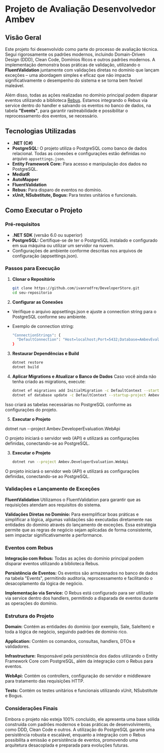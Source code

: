# Projeto de Avaliação Desenvolvedor Ambev

## Visão Geral

Este projeto foi desenvolvido como parte do processo de avaliação técnica. Segui rigorosamente os padrões modernos, incluindo Domain-Driven Design (DDD), Clean Code, Domínios Ricos e outros padrões modernos. A implementação demonstra boas práticas de validação, utilizando o **FluentValidation** juntamente com validações diretas no domínio que lançam exceções – uma abordagem simples e eficaz que não impacta significativamente o desempenho do sistema e se torna bem fexível maleável. 

Além disso, todas as ações realizadas no domínio principal podem disparar eventos utilizando a biblioteca [Rebus](https://github.com/rebus-org/Rebus). Estamos integrando o Rebus via service dentro do handler e salvando os eventos no banco de dados, na tabela **"Events"**, para garantir rastreabilidade e possibilitar o reprocessamento dos eventos, se necessário.

## Tecnologias Utilizadas

- **.NET (C#)**
- **PostgreSQL:** O projeto utiliza o PostgreSQL como banco de dados relacional. Todas as conexões e configurações estão definidas no arquivo `appsettings.json`.
- **Entity Framework Core:** Para acesso e manipulação dos dados no PostgreSQL.
- **MediatR**
- **AutoMapper**
- **FluentValidation**
- **Rebus:** Para disparo de eventos no domínio.
- **xUnit, NSubstitute, Bogus:** Para testes unitários e funcionais.

## Como Executar o Projeto

### Pré-requisitos

- **.NET SDK** (versão 6.0 ou superior)
- **PostgreSQL:** Certifique-se de ter o PostgreSQL instalado e configurado em sua máquina ou utilizar um servidor na nuvem.
- Configurações de ambiente conforme descritas nos arquivos de configuração (appsettings.json).

### Passos para Execução

1. **Clonar o Repositório**

   ```bash
   git clone https://github.com/ivanrodfre/DeveloperStore.git
   cd seu-repositorio


2. **Configurar as Conexões**

- Verifique o arquivo appsettings.json e ajuste a connection string para o PostgreSQL conforme seu ambiente.
- Exemplo de connection string:

  ```bash
  "ConnectionStrings": {
    "DefaultConnection": "Host=localhost;Port=5432;Database=AmbevEvalDb;Username=postgres;Password=suasenha"
  }


3. **Restaurar Dependências e Build**

    ```bash
    dotnet restore
    dotnet build


4. **Aplicar Migrations e Atualizar o Banco de Dados**
Caso você ainda não tenha criado as migrations, execute:

    ```bash
    dotnet ef migrations add InitialMigration -c DefaultContext --startup-project Ambev.DeveloperEvaluation.WebApi
    dotnet ef database update -c DefaultContext --startup-project Ambev.DeveloperEvaluation.WebApi

Isso criará as tabelas necessárias no PostgreSQL conforme as configurações do projeto.

5. **Executar o Projeto**


dotnet run --project Ambev.DeveloperEvaluation.WebApi

O projeto iniciará o servidor web (API) e utilizará as configurações definidas, conectando-se ao PostgreSQL.

3. **Executar o Projeto**

    ```bash
    dotnet run --project Ambev.DeveloperEvaluation.WebApi

O projeto iniciará o servidor web (API) e utilizará as configurações definidas, conectando-se ao PostgreSQL.


### Validações e Lançamento de Exceções

**FluentValidation**
Utilizamos o FluentValidation para garantir que as requisições atendam aos requisitos do sistema.

**Validações Diretas no Domínio:**
Para exemplificar boas práticas e simplificar a lógica, algumas validações são executadas diretamente nas entidades do domínio através do lançamento de exceções. Essa estratégia permite que as regras de negócio sejam aplicadas de forma consistente, sem impactar significativamente a performance.

### Eventos com Rebus


**Integração com Rebus:**
Todas as ações do domínio principal podem disparar eventos utilizando a biblioteca Rebus.

**Persistência de Eventos:**
Os eventos são armazenados no banco de dados na tabela "Events", permitindo auditoria, reprocessamento e facilitando o desacoplamento da lógica de negócio.

**Implementação via Service:**
O Rebus está configurado para ser utilizado via service dentro dos handlers, permitindo a disparada de eventos durante as operações do domínio.


### Estrutura do Projeto


**Domain:**
Contém as entidades do domínio (por exemplo, Sale, SaleItem) e toda a lógica de negócio, seguindo padrões de domínio rico.

**Application:**
Contém os comandos, consultas, handlers, DTOs e validadores.

**Infrastructure:**
Responsável pela persistência dos dados utilizando o Entity Framework Core com PostgreSQL, além da integração com o Rebus para eventos.

**WebApi:**
Contém os controllers, configuração do servidor e middleware para tratamento das requisições HTTP.

**Tests:**
Contém os testes unitários e funcionais utilizando xUnit, NSubstitute e Bogus.


### Considerações Finais


Embora o projeto não esteja 100% concluído, ele apresenta uma base sólida construída com padrões modernos e boas práticas de desenvolvimento, como DDD, Clean Code e outros. A utilização do PostgreSQL garante uma persistência robusta e escalável, enquanto a integração com o Rebus possibilita a emissão e persistência de eventos, promovendo uma arquitetura desacoplada e preparada para evoluções futuras.











